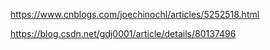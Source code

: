 https://www.cnblogs.com/joechinochl/articles/5252518.html

https://blog.csdn.net/gdj0001/article/details/80137496

